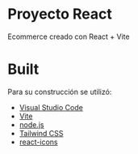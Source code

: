 # Proyecto React

Ecommerce creado con React + Vite

# Built

Para su construcción se utilizó:
- [Visual Studio Code] 
- [Vite] 
- [node.js] 
- [Tailwind CSS]
- [react-icons] 


[Vite]: <https://vitejs.dev/guide/>
[node.js]: <http://nodejs.org>
[Tailwind CSS]: <https://tailwindcss.com/>
[react-icons]: <https://react-icons.github.io/react-icons/>
[Visual Studio Code]: <https://code.visualstudio.com/download>
[Boostrap]: <https://getbootstrap.com/docs/5.2/getting-started/download/>
